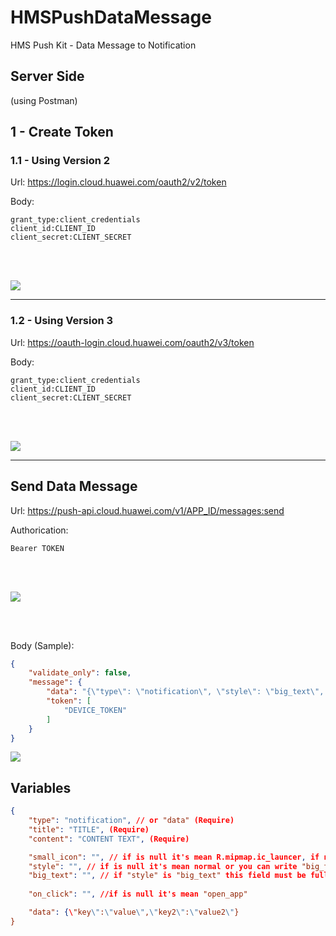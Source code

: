 # HMSPushDataMessage
HMS Push Kit - Data Message to Notification

## Server Side
(using Postman)


## 1 - Create Token

### 1.1 - Using Version 2

Url: 
https://login.cloud.huawei.com/oauth2/v2/token

Body:
```
grant_type:client_credentials
client_id:CLIENT_ID
client_secret:CLIENT_SECRET
```

<br><br>

<img src="https://www.yuklio.com/f/qk7dg-create_token_v2.png">

------------------------------------------


### 1.2 - Using Version 3

Url: 
https://oauth-login.cloud.huawei.com/oauth2/v3/token

Body:
```
grant_type:client_credentials
client_id:CLIENT_ID
client_secret:CLIENT_SECRET
```

<br><br>

<img src="https://www.yuklio.com/f/KaUCn-create_token_v3.png">

------------------------------------------

## Send Data Message

Url:
https://push-api.cloud.huawei.com/v1/APP_ID/messages:send

Authorication:
```
Bearer TOKEN
```

<br><br>

<img src="https://www.yuklio.com/f/mNQMe-send_data_auth_2.png">


<br><br>

Body (Sample):

```json
{
    "validate_only": false,
    "message": {
        "data": "{\"type\": \"notification\", \"style\": \"big_text\", \"title\": \"NOTIFICATION TITLE\", \"content\": \"CONTENT\", \"big_text\": \"Lorem ipsum dolor sit amet, consectetur adipiscing elit.\", \"small_icon\": \"custom_icon\",  \"on_click\": \"open_app\", \"data\": {\"key\":\"value\",\"key2\":\"value2\"} }",
        "token": [
            "DEVICE_TOKEN"
        ]
    }
}
```

<img src="https://www.yuklio.com/f/6diTM-send_data_message.png">



## Variables

```json
{
    "type": "notification", // or "data" (Require)
    "title": "TITLE", (Require)
    "content": "CONTENT TEXT", (Require)

    "small_icon": "", // if is null it's mean R.mipmap.ic_launcer, if not you can select any image from R.drawable.____ 
    "style": "", // if is null it's mean normal or you can write "big_text"
    "big_text": "", // if "style" is "big_text" this field must be full
    
    "on_click": "", //if is null it's mean "open_app"

    "data": {\"key\":\"value\",\"key2\":\"value2\"}
}
```

